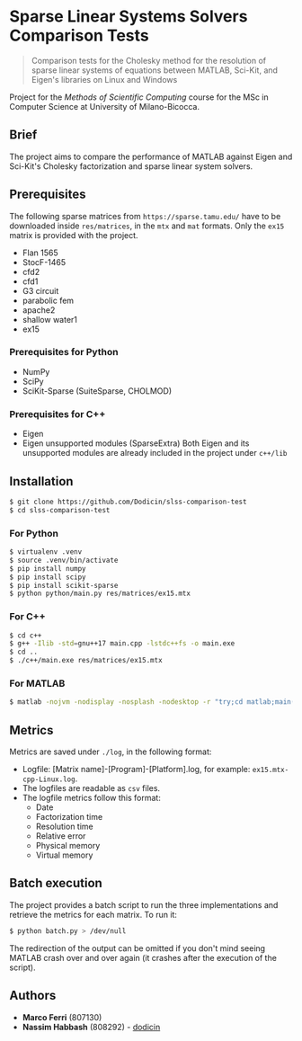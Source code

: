 # Sparse Linear Systems Solvers Comparison Tests
> Comparison tests for the Cholesky method for the resolution of sparse linear systems of equations between MATLAB, Sci-Kit, and Eigen's libraries on Linux and Windows

Project for the *Methods of Scientific Computing* course for the MSc in Computer Science at University of Milano-Bicocca.

## Brief

The project aims to compare the performance of MATLAB against Eigen and Sci-Kit's Cholesky factorization and sparse linear system solvers.

## Prerequisites

The following sparse matrices from `https://sparse.tamu.edu/` have to be downloaded inside `res/matrices`, in the `mtx` and `mat` formats. Only the `ex15` matrix is provided with the project. 

* Flan 1565
* StocF-1465
* cfd2
* cfd1
* G3 circuit
* parabolic fem
* apache2
* shallow water1
* ex15

### Prerequisites for Python
* NumPy
* SciPy
* SciKit-Sparse (SuiteSparse, CHOLMOD)

### Prerequisites for C++
* Eigen
* Eigen unsupported modules (SparseExtra)
Both Eigen and its unsupported modules are already included in the project under `c++/lib`

## Installation

```sh
$ git clone https://github.com/Dodicin/slss-comparison-test
$ cd slss-comparison-test
```

### For Python
```sh
$ virtualenv .venv
$ source .venv/bin/activate
$ pip install numpy
$ pip install scipy
$ pip install scikit-sparse
$ python python/main.py res/matrices/ex15.mtx
```

### For C++
```sh
$ cd c++
$ g++ -Ilib -std=gnu++17 main.cpp -lstdc++fs -o main.exe
$ cd ..
$ ./c++/main.exe res/matrices/ex15.mtx
```

### For MATLAB
```sh
$ matlab -nojvm -nodisplay -nosplash -nodesktop -r "try;cd matlab;main('../res/matrices/ex15.mat');catch;end;quit;"
```

## Metrics

Metrics are saved under `./log`, in the following format:

* Logfile: [Matrix name]-[Program]-[Platform].log, for example: `ex15.mtx-cpp-Linux.log`.
* The logfiles are readable as `csv` files.
* The logfile metrics follow this format:
    * Date
    * Factorization time
    * Resolution time
    * Relative error
    * Physical memory
    * Virtual memory


## Batch execution

The project provides a batch script to run the three implementations and retrieve the metrics for each matrix. To run it:

```sh
$ python batch.py > /dev/null
```

The redirection of the output can be omitted if you don't mind seeing MATLAB crash over and over again (it crashes after the execution of the script).

## Authors

* **Marco Ferri** (807130)
* **Nassim Habbash** (808292) - [dodicin](https://github.com/dodicin)

<!-- Markdown link & img dfn's -->
[npm-image]: https://img.shields.io/npm/v/datadog-metrics.svg?style=flat-square
[npm-url]: https://npmjs.org/package/datadog-metrics
[npm-downloads]: https://img.shields.io/npm/dm/datadog-metrics.svg?style=flat-square
[travis-image]: https://img.shields.io/travis/dbader/node-datadog-metrics/master.svg?style=flat-square
[travis-url]: https://travis-ci.org/dbader/node-datadog-metrics
[wiki]: https://github.com/yourname/yourproject/wiki